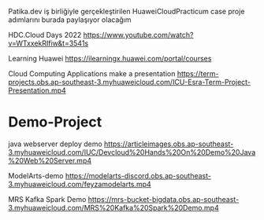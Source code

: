 
Patika.dev iş birliğiyle gerçekleştirilen HuaweiCloudPracticum case proje adımlarını burada paylaşıyor olacağım

HDC.Cloud Days 2022
https://www.youtube.com/watch?v=WTxxekRIfiw&t=3541s

Learning Huawei
https://ilearningx.huawei.com/portal/courses

Cloud Computing Applications make a presentation
https://term-projects.obs.ap-southeast-3.myhuaweicloud.com/ICU-Esra-Term-Project-Presentation.mp4

# Demo-Project

java webserver deploy demo
https://articleimages.obs.ap-southeast-3.myhuaweicloud.com/IUC/Devcloud%20Hands%20On%20Demo%20Java%20Web%20Server.mp4

ModelArts-demo
https://modelarts-discord.obs.ap-southeast-3.myhuaweicloud.com/feyzamodelarts.mp4

MRS Kafka Spark Demo
https://mrs-bucket-bigdata.obs.ap-southeast-3.myhuaweicloud.com/MRS%20Kafka%20Spark%20Demo.mp4
